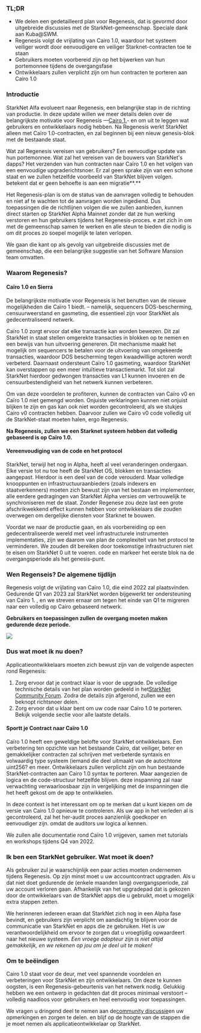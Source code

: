 ### TL;DR

* We delen een gedetailleerd plan voor Regenesis, dat is gevormd door uitgebreide discussies met de StarkNet-gemeenschap. Speciale dank aan Kuba@SWM.
* Regenesis volgt de vrijlating van Cairo 1.0, waardoor het systeem veiliger wordt door eenvoudigere en veiliger Starknet-contracten toe te staan
* Gebruikers moeten voorbereid zijn op het bijwerken van hun portemonnee tijdens de overgangsfase
* Ontwikkelaars zullen verplicht zijn om hun contracten te porteren aan Cairo 1.0

### Introductie

StarkNet Alfa evolueert naar Regenesis, een belangrijke stap in de richting van productie. In deze update willen we meer details delen over de belangrijkste motivatie voor Regenesis —[Cairo 1.](https://medium.com/starkware/cairo-1-0-aa96eefb19a0)- en om uit te leggen wat gebruikers en ontwikkelaars nodig hebben. Na Regenesis werkt StarkNet alleen met Caïro 1.0-contracten, en zal beginnen bij een nieuw genesis-blok met de bestaande staat.

Wat zal Regenesis vereisen van gebruikers? Een eenvoudige update van hun portemonnee. Wat zal het vereisen van de bouwers van StarkNet's dapps? Het verzenden van hun contracten naar Caïro 1.0 en het volgen van een eenvoudige upgraderichtsnoer. Er zal geen sprake zijn van een schone staat en we zullen hetzelfde voorbeeld van StarkNet blijven volgen. betekent dat er geen behoefte is aan een migratie**.**

Het Regenesis-plan is om de status van de aanvragen volledig te behouden en niet af te wachten tot de aanvragen worden ingediend. Dus toepassingen die de richtlijnen volgen die we zullen aanbieden, kunnen direct starten op StarkNet Alpha Mainnet zonder dat ze hun werking verstoren en hun gebruikers tijdens het Regenesis-proces. e zet zich in om met de gemeenschap samen te werken en alle steun te bieden die nodig is om dit proces zo soepel mogelijk te laten verlopen.

We gaan die kant op als gevolg van uitgebreide discussies met de gemeenschap, die een belangrijke suggestie van het Software Mansion team omvatten.

### Waarom Regenesis?

#### Caïro 1.0 en Sierra

De belangrijkste motivatie voor Regenesis is het benutten van de nieuwe mogelijkheden die Caïro 1 biedt. – namelijk, sequencers DOS-bescherming, censuurweerstand en gasmeting, die essentieel zijn voor StarkNet als gedecentraliseerd netwerk.

Caïro 1.0 zorgt ervoor dat elke transactie kan worden bewezen. Dit zal StarkNet in staat stellen omgerekte transacties in blokken op te nemen en een bewijs van hun uitvoering genereren. Dit mechanisme maakt het mogelijk om sequencers te betalen voor de uitvoering van omgekeerde transacties, waardoor DOS bescherming tegen kwaadwillige actoren wordt verbeterd. Daarnaast ondersteunt Caïro 1.0 gasmeting, waardoor StarkNet kan overstappen op een meer intuïtieve transactiemarkt. Tot slot zal StarkNet hierdoor gedwongen transacties van L1 kunnen invoeren en de censuurbestendigheid van het netwerk kunnen verbeteren.

Om van deze voordelen te profiteren, kunnen de contracten van Caïro v0 en Caïro 1.0 niet gemengd worden. Onjuiste verklaringen kunnen niet onjuist blijken te zijn en gas kan ook niet worden gecontroleerd, als we stukjes Cairo v0 contracten hebben. Daarvoor zullen we Cairo v0 code volledig uit de StarkNet-staat moeten halen, ergo Regenesis.

**Na Regenesis, zullen we een Starknet systeem hebben dat volledig gebaseerd is op Caïro 1.0.**

#### Vereenvoudiging van de code en het protocol

StarkNet, terwijl het nog in Alpha, heeft al veel veranderingen ondergaan. Elke versie tot nu toe heeft de StarkNet OS, blokken en transacties aangepast. Hierdoor is een deel van de code verouderd. Maar volledige knooppunten en infrastructuuraanbieders (zoals indexers en staatverkenners) moeten zich bewust zijn van het bestaan en implementeer, alle eerdere gedragingen van StarkNet Alpha versies om vertrouwelijk te synchroniseren met de staat. Zonder Regenese zou deze last een grote afschrikwekkend effect kunnen hebben voor ontwikkelaars die zouden overwegen om dergelijke diensten voor Starknet te bouwen.

Voordat we naar de productie gaan, en als voorbereiding op een gedecentraliseerde wereld met veel infrastructurele instrumenten implementaties, zijn we daarom van plan de complexiteit van het protocol te verminderen. We zouden dit bereiken door toekomstige infrastructuren niet te eisen om StarkNet 0 uit te voeren. code en markeer het eerste blok na de overgangsperiode als het genesis-punt.

### Wen Regenseis? De algemene tijdlijn

Regenesis volgt de vrijlating van Caïro 1.0, die eind 2022 zal plaatsvinden. Gedurende Q1 van 2023 zal StarkNet worden bijgewerkt ter ondersteuning van Caïro 1. , en we streven ernaar om tegen het einde van Q1 te migreren naar een volledig op Cairo gebaseerd netwerk.

**Gebruikers en toepassingen zullen de overgang moeten maken gedurende deze periode.**

![](/assets/1_ef85shzd2uudwex-cy8wdg-1.png)

### Dus wat moet ik nu doen?

Applicatieontwikkelaars moeten zich bewust zijn van de volgende aspecten rond Regenesis:

1. Zorg ervoor dat je contract klaar is voor de upgrade. De volledige technische details van het plan worden gedeeld in het[StarkNet Community Forum](https://community.starknet.io/t/regenesis-state-migration-current-suggestion/2080). Zodra de details zijn afgerond, zullen we een beknopt richtsnoer delen.
2. Zorg ervoor dat u klaar bent om uw code naar Caïro 1.0 te porteren. Bekijk volgende sectie voor alle laatste details.

#### Sportt je Contract naar Caïro 1.0

Caïro 1.0 heeft een geweldige belofte voor StarkNet ontwikkelaars. Een verbetering ten opzichte van het bestaande Caïro, dat veiliger, beter en gemakkelijker contracten zal schrijven met verbeterde syntaxis en volwaardig type systeem (iemand die deel uitmaakt van de autochtone uint256? en meer. Ontwikkelaars zullen verplicht zijn om hun bestaande StarkNet-contracten aan Cairo 1.0 syntax te porteren. Maar aangezien de logica en de code-structuur hetzelfde blijven. deze inspanning zal naar verwachting verwaarloosbaar zijn in vergelijking met de inspanningen die het heeft gekost om de app te ontwikkelen.

In deze context is het interessant om op te merken dat u kunt kiezen om de versie van Cairo 1.0 opnieuw te controleren. Als uw app in het verleden al is gecontroleerd, zal het her-audit proces aanzienlijk goedkoper en eenvoudiger zijn. omdat de auditors uw logica al kennen.

We zullen alle documentatie rond Caïro 1.0 vrijgeven, samen met tutorials en workshops tijdens Q4 van 2022.

### Ik ben een StarkNet gebruiker. Wat moet ik doen?

Als gebruiker zul je waarschijnlijk een paar acties moeten ondernemen tijdens Regenesis. Op zijn minst moet u uw accountcontract upgraden. Als u dat niet doet gedurende de (enkele maanden lang) overgangsperiode, zal uw account verloren gaan. Afhankelijk van het upgradepad dat is gekozen door de ontwikkelaars van de StarkNet apps die u gebruikt, moet u mogelijk extra stappen zetten.

We herinneren iedereen eraan dat StarkNet zich nog in een Alpha fase bevindt, en gebruikers zijn verplicht om aandachtig te blijven voor de communicatie van StarkNet en apps die ze gebruiken. Het is uw verantwoordelijkheid om ervoor te zorgen dat u vroegtijdig opwaardeert naar het nieuwe systeem. *Een vroege adopteur zijn is niet altijd gemakkelijk, en we rekenen op jou om je deel uit te maken!*

### Om te beëindigen

Cairo 1.0 staat voor de deur, met veel spannende voordelen en verbeteringen voor StarkNet en zijn ontwikkelaars. Om deze te kunnen oogsten, is een Regenesis-gebeurtenis van het netwerk nodig. Gelukkig hebben we een ontwerp in gedachten dat dit proces minimaal verstoort – volledig naadloos voor gebruikers en heel eenvoudig voor toepassingen.

We vragen u dringend deel te nemen aan de[community discussie](https://community.starknet.io/t/regenesis-state-migration-current-suggestion/2080)en uw opmerkingen en zorgen te delen. en blijf op de hoogte van de stappen die je moet nemen als applicatieontwikkelaar op StarkNet.